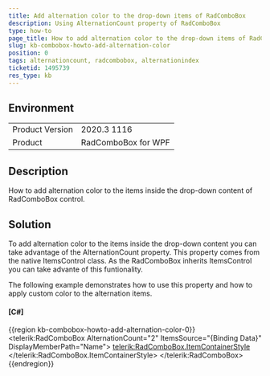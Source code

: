 ```yaml
---
title: Add alternation color to the drop-down items of RadComboBox
description: Using AlternationCount property of RadComboBox 
type: how-to
page_title: How to add alternation color to the drop-down items of RadComboBox
slug: kb-combobox-howto-add-alternation-color
position: 0
tags: alternationcount, radcombobox, alternationindex
ticketid: 1495739
res_type: kb
---
```


## Environment
<table>
	<tbody>
		<tr>
			<td>Product Version</td>
			<td>2020.3 1116</td>
		</tr>
		<tr>
			<td>Product</td>
			<td>RadComboBox for WPF</td>
		</tr>
	</tbody>
</table>

## Description

How to add alternation color to the items inside the drop-down content of RadComboBox control.

## Solution

To add alternation color to the items inside the drop-down content you can take advantage of the AlternationCount property. This property comes from the native ItemsControl class. As the RadComboBox inherits ItemsControl you can take advante of this funtionality.

The following example demonstrates how to use this property and how to apply custom color to the alternation items.

#### __[C#]__
{{region kb-combobox-howto-add-alternation-color-0}}
	<telerik:RadComboBox AlternationCount="2" ItemsSource="{Binding Data}" DisplayMemberPath="Name">
		<telerik:RadComboBox.ItemContainerStyle>
			<Style TargetType="telerik:RadComboBoxItem">
				<Style.Triggers>
					<Trigger Property="ItemsControl.AlternationIndex" Value="0">
						<Setter Property="Background" Value="Bisque"/>
						<Setter Property="Foreground" Value="Purple"/>
					</Trigger>
					<Trigger Property="ItemsControl.AlternationIndex" Value="1">
						<Setter Property="Background" Value="LightBlue"/>
						<Setter Property="Foreground" Value="Navy"/>
					</Trigger>
				</Style.Triggers>
			</Style>
		</telerik:RadComboBox.ItemContainerStyle>
	</telerik:RadComboBox>
{{endregion}}